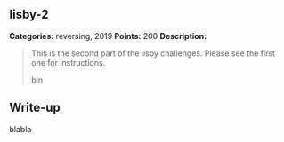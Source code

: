## lisby-2

**Categories:** reversing, 2019
**Points:** 200
**Description:**

>  This is the second part of the lisby challenges. Please see
>  the first one for instructions.
>  
>  
>  bin
>  


## Write-up

blabla

